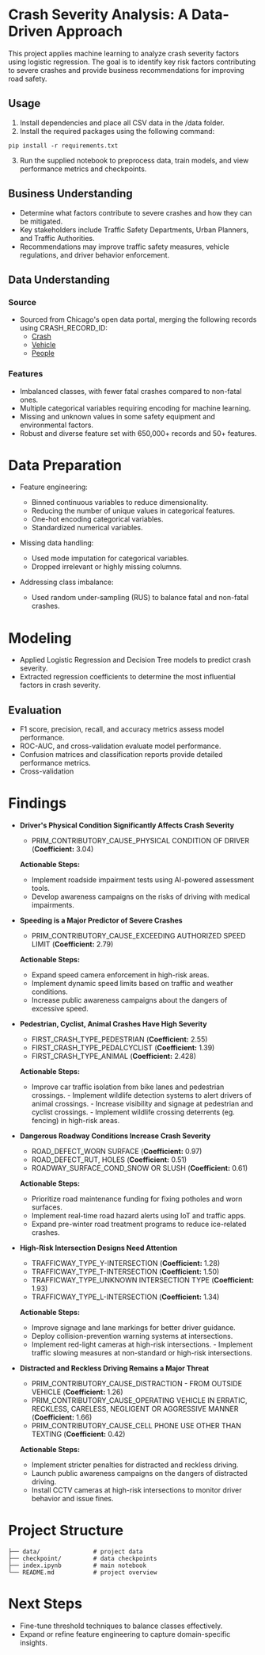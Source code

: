 # Crash Severity Analysis: A Data-Driven Approach

This project applies machine learning to analyze crash severity factors using logistic regression. The goal is to identify key risk factors contributing to severe crashes and provide business recommendations for improving road safety.

## Usage

1. Install dependencies and place all CSV data in the /data folder.
2. Install the required packages using the following command:

```shell
pip install -r requirements.txt
```

3. Run the supplied notebook to preprocess data, train models, and view performance metrics and checkpoints.

## Business Understanding

- Determine what factors contribute to severe crashes and how they can be mitigated.
- Key stakeholders include Traffic Safety Departments, Urban Planners, and Traffic Authorities.
- Recommendations may improve traffic safety measures, vehicle regulations, and driver behavior enforcement.

## Data Understanding

### Source

- Sourced from Chicago's open data portal, merging the following records using CRASH_RECORD_ID:
  - [Crash](https://data.cityofchicago.org/Transportation/Traffic-Crashes-Crashes/85ca-t3if/about_data)
  - [Vehicle](https://data.cityofchicago.org/Transportation/Traffic-Crashes-Vehicles/68nd-jvt3/about_data)
  - [People](https://data.cityofchicago.org/Transportation/Traffic-Crashes-People/u6pd-qa9d/about_data)

### Features

- Imbalanced classes, with fewer fatal crashes compared to non-fatal ones.
- Multiple categorical variables requiring encoding for machine learning.
- Missing and unknown values in some safety equipment and environmental factors.
- Robust and diverse feature set with 650,000+ records and 50+ features.

# Data Preparation

- Feature engineering:

  - Binned continuous variables to reduce dimensionality.
  - Reducing the number of unique values in categorical features.
  - One-hot encoding categorical variables.
  - Standardized numerical variables.

- Missing data handling:

  - Used mode imputation for categorical variables.
  - Dropped irrelevant or highly missing columns.

- Addressing class imbalance:
  - Used random under-sampling (RUS) to balance fatal and non-fatal crashes.

# Modeling

- Applied Logistic Regression and Decision Tree models to predict crash severity.
- Extracted regression coefficients to determine the most influential factors in crash severity.

## Evaluation

- F1 score, precision, recall, and accuracy metrics assess model performance.
- ROC-AUC, and cross-validation evaluate model performance.
- Confusion matrices and classification reports provide detailed performance metrics.
- Cross-validation

# Findings

- **Driver's Physical Condition Significantly Affects Crash Severity**

  - PRIM_CONTRIBUTORY_CAUSE_PHYSICAL CONDITION OF DRIVER (**Coefficient:** 3.04)

  **Actionable Steps:**

  - Implement roadside impairment tests using AI-powered assessment tools.
  - Develop awareness campaigns on the risks of driving with medical impairments.

- **Speeding is a Major Predictor of Severe Crashes**

  - PRIM_CONTRIBUTORY_CAUSE_EXCEEDING AUTHORIZED SPEED LIMIT (**Coefficient:** 2.79)

  **Actionable Steps:**

  - Expand speed camera enforcement in high-risk areas.
  - Implement dynamic speed limits based on traffic and weather conditions.
  - Increase public awareness campaigns about the dangers of excessive speed.

- **Pedestrian, Cyclist, Animal Crashes Have High Severity**

  - FIRST_CRASH_TYPE_PEDESTRIAN (**Coefficient:** 2.55)
  - FIRST_CRASH_TYPE_PEDALCYCLIST (**Coefficient:** 1.39)
  - FIRST_CRASH_TYPE_ANIMAL (**Coefficient:** 2.428)

  **Actionable Steps:**

  - Improve car traffic isolation from bike lanes and pedestrian crossings. - Implement wildlife detection systems to alert drivers of animal crossings. - Increase visibility and signage at pedestrian and cyclist crossings. - Implement wildlife crossing deterrents (eg. fencing) in high-risk areas.

- **Dangerous Roadway Conditions Increase Crash Severity**

  - ROAD_DEFECT_WORN SURFACE (**Coefficient:** 0.97)
  - ROAD_DEFECT_RUT, HOLES (**Coefficient:** 0.51)
  - ROADWAY_SURFACE_COND_SNOW OR SLUSH (**Coefficient:** 0.61)

  **Actionable Steps:**

  - Prioritize road maintenance funding for fixing potholes and worn surfaces.
  - Implement real-time road hazard alerts using IoT and traffic apps.
  - Expand pre-winter road treatment programs to reduce ice-related crashes.

- **High-Risk Intersection Designs Need Attention**

  - TRAFFICWAY_TYPE_Y-INTERSECTION (**Coefficient:** 1.28)
  - TRAFFICWAY_TYPE_T-INTERSECTION (**Coefficient:** 1.50)
  - TRAFFICWAY_TYPE_UNKNOWN INTERSECTION TYPE (**Coefficient:** 1.93)
  - TRAFFICWAY_TYPE_L-INTERSECTION (**Coefficient:** 1.34)

  **Actionable Steps:**

  - Improve signage and lane markings for better driver guidance.
  - Deploy collision-prevention warning systems at intersections.
  - Implement red-light cameras at high-risk intersections. - Implement traffic slowing measures at non-standard or high-risk intersections.

- **Distracted and Reckless Driving Remains a Major Threat**

  - PRIM_CONTRIBUTORY_CAUSE_DISTRACTION - FROM OUTSIDE VEHICLE (**Coefficient:** 1.26)
  - PRIM_CONTRIBUTORY_CAUSE_OPERATING VEHICLE IN ERRATIC, RECKLESS, CARELESS, NEGLIGENT OR AGGRESSIVE MANNER (**Coefficient:** 1.66)
  - PRIM_CONTRIBUTORY_CAUSE_CELL PHONE USE OTHER THAN TEXTING (**Coefficient:** 0.42)

  **Actionable Steps:**

  - Implement stricter penalties for distracted and reckless driving.
  - Launch public awareness campaigns on the dangers of distracted driving.
  - Install CCTV cameras at high-risk intersections to monitor driver behavior and issue fines.

# Project Structure

```shell
├── data/               # project data
├── checkpoint/         # data checkpoints
├── index.ipynb         # main notebook
└── README.md           # project overview
```

# Next Steps

- Fine-tune threshold techniques to balance classes effectively.
- Expand or refine feature engineering to capture domain-specific insights.
